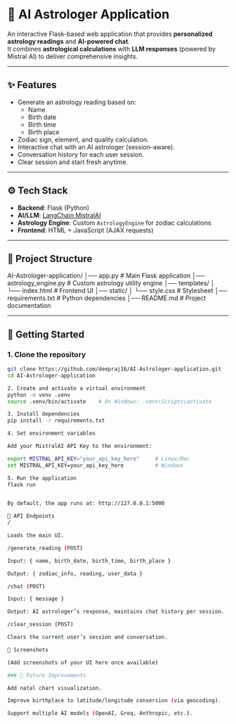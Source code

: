 # 🌌 AI Astrologer Application  

An interactive Flask-based web application that provides **personalized astrology readings** and **AI-powered chat**.  
It combines **astrological calculations** with **LLM responses** (powered by Mistral AI) to deliver comprehensive insights.  

---

## ✨ Features
- Generate an astrology reading based on:
  - Name
  - Birth date
  - Birth time
  - Birth place  
- Zodiac sign, element, and quality calculation.  
- Interactive chat with an AI astrologer (session-aware).  
- Conversation history for each user session.  
- Clear session and start fresh anytime.  

---

## ⚙️ Tech Stack
- **Backend**: Flask (Python)  
- **AI/LLM**: [LangChain MistralAI](https://python.langchain.com/docs/integrations/chat/mistralai)  
- **Astrology Engine**: Custom `AstrologyEngine` for zodiac calculations  
- **Frontend**: HTML + JavaScript (AJAX requests)  

---

## 📂 Project Structure
AI-Astrologer-application/
│── app.py # Main Flask application
│── astrology_engine.py # Custom astrology utility engine
│── templates/
│ └── index.html # Frontend UI
│── static/
│ └── style.css # Stylesheet
│── requirements.txt # Python dependencies
│── README.md # Project documentation  


---

## 🚀 Getting Started

### 1. Clone the repository
```bash
git clone https://github.com/deepraj16/AI-Astrologer-application.git
cd AI-Astrologer-application  

2. Create and activate a virtual environment
python -m venv .venv
source .venv/bin/activate    # On Windows: .venv\Scripts\activate

3. Install dependencies
pip install -r requirements.txt

4. Set environment variables

Add your MistralAI API Key to the environment:

export MISTRAL_API_KEY="your_api_key_here"     # Linux/Mac
set MISTRAL_API_KEY=your_api_key_here          # Windows

5. Run the application
flask run


By default, the app runs at: http://127.0.0.1:5000

🧩 API Endpoints
/

Loads the main UI.

/generate_reading (POST)

Input: { name, birth_date, birth_time, birth_place }

Output: { zodiac_info, reading, user_data }

/chat (POST)

Input: { message }

Output: AI astrologer’s response, maintains chat history per session.

/clear_session (POST)

Clears the current user’s session and conversation.

📸 Screenshots

(Add screenshots of your UI here once available)

### 🌠 Future Improvements

Add natal chart visualization.

Improve birthplace to latitude/longitude conversion (via geocoding).

Support multiple AI models (OpenAI, Groq, Anthropic, etc.).
